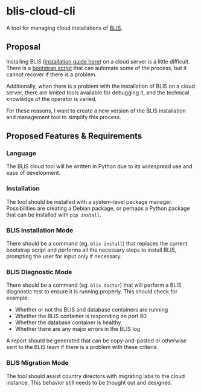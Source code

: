 # blis-cloud-cli

A tool for managing cloud installations of [BLIS](http://blis.cc.gatech.edu/index.php).

## Proposal

Installing BLIS ([installation guide here](https://c4g.github.io/BLIS)) on a cloud server is a little difficult.
There is a [bootstrap script](https://github.com/C4G/BLIS/blob/master/docker/bootstrap.sh) that can automate some of the process, but it cannot recover
if there is a problem.

Additionally, when there is a problem with the installation of BLIS on a cloud server, there are limited tools available for debugging it, and the
technical knowledge of the operator is varied.

For these reasons, I want to create a new version of the BLIS installation and management tool to simplify this process.

## Proposed Features & Requirements

### Language

The BLIS cloud tool will be written in Python due to its widespread use and ease of development.

### Installation

The tool should be installed with a system-level package manager. Possibilities are creating a Debian package, or perhaps a Python package that can be installed with
`pip install`.

### BLIS Installation Mode

There should be a command (eg. `blis install`) that replaces the current bootstrap script and performs all the necessary steps to install BLIS, prompting the user for input
only if necessary.

### BLIS Diagnostic Mode

There should be a command (eg. `blis doctor`) that will perform a BLIS diagnostic test to ensure it is running properly. This should check for example:

- Whether or not the BLIS and database containers are running
- Whether the BLIS container is responding on port 80
- Whether the database container is healthy
- Whether there are any major errors in the BLIS log

A report should be generated that can be copy-and-pasted or otherwise sent to the BLIS team if there is a problem with these criteria.

### BLIS Migration Mode

The tool should assist country directors with migrating labs to the cloud instance. This behavior still needs to be thought out and designed.
